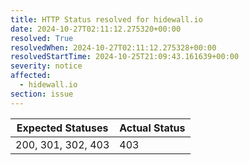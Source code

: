 ```yaml
---
title: HTTP Status resolved for hidewall.io
date: 2024-10-27T02:11:12.275320+00:00
resolved: True
resolvedWhen: 2024-10-27T02:11:12.275328+00:00
resolvedStartTime: 2024-10-25T21:09:43.161639+00:00
severity: notice
affected:
  - hidewall.io
section: issue
---
```


| Expected Statuses | Actual Status  |
|-------------------|----------------|
| 200, 301, 302, 403 | 403 |
